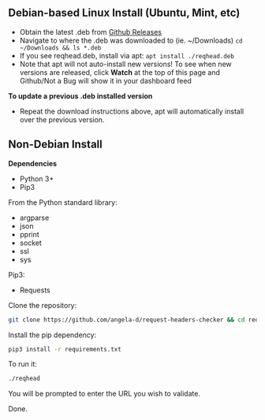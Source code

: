 ## Debian-based Linux Install (Ubuntu, Mint, etc) ##
- Obtain the latest .deb from [Github Releases](https://github.com/angela-d/request-headers-checker/releases)
- Navigate to where the .deb was downloaded to (ie. ~/Downloads) `cd ~/Downloads && ls *.deb`
- If you see reqhead.deb, install via apt: `apt install ./reqhead.deb`
- Note that apt will not auto-install new versions!  To see when new versions are released, click **Watch** at the top of this page and Github/Not a Bug will show it in your dashboard feed

**To update a previous .deb installed version**
- Repeat the download instructions above, apt will automatically install over the previous version.

## Non-Debian Install ##

**Dependencies**

- Python 3+
- Pip3

From the Python standard library:
* argparse
* json
* pprint
* socket
* ssl
* sys

Pip3:
* Requests

Clone the repository:
```bash
git clone https://github.com/angela-d/request-headers-checker && cd request-headers-checker
```


Install the pip dependency:
```bash
pip3 install -r requirements.txt
```

To run it:
```bash
./reqhead
```

You will be prompted to enter the URL you wish to validate.

Done.
